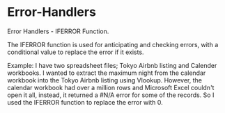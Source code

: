 # Error-Handlers

Error Handlers - IFERROR Function. 

The IFERROR function is used for anticipating and checking errors, with a conditional value to replace the error if it exists. 

Example: I have two spreadsheet files; Tokyo Airbnb listing and Calender workbooks. I wanted to extract the maximum night from the calendar workbook into the Tokyo Airbnb listing using Vlookup. However, the calendar workbook had over a million rows and Microsoft Excel couldn't open it all, instead, it returned a #N/A error for some of the records. So I used the IFERROR function to replace the error with 0. 

